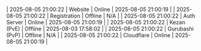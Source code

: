 | 2025-08-05 21:00:22 | Website | Online | 2025-08-05 21:00:19 |
| 2025-08-05 21:00:22 | Registration | Offline | N/A |
| 2025-08-05 21:00:22 | Auth Server | Online | 2025-08-05 21:00:19 |
| 2025-08-05 21:00:22 | Kezan (PvE) | Offline | 2025-08-03 17:58:02 |
| 2025-08-05 21:00:22 | Gurubashi (PvP) | Offline | N/A |
| 2025-08-05 21:00:22 | Cloudflare | Online | 2025-08-05 21:00:19 |
